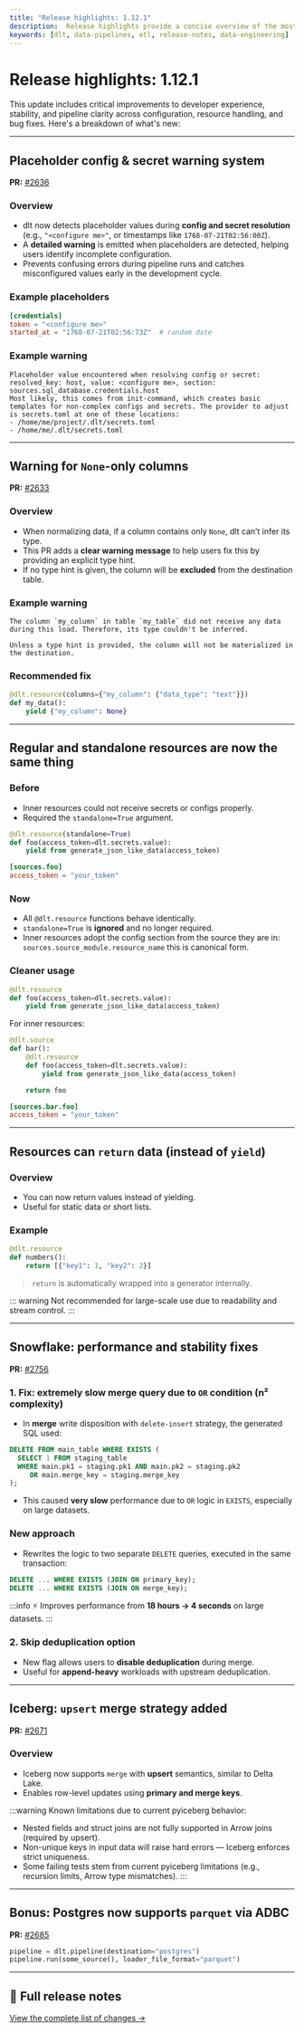 ```yaml
---
title: "Release highlights: 1.12.1"
description:  Release highlights provide a concise overview of the most important new features, improvements, and fixes in a software update, helping users quickly understand what's changed and how it impacts their workflow.
keywords: [dlt, data-pipelines, etl, release-notes, data-engineering]
---
```


# Release highlights: 1.12.1

This update includes critical improvements to developer experience, stability, and pipeline clarity across configuration, resource handling, and bug fixes. Here's a breakdown of what's new:

---

## Placeholder config & secret warning system

**PR:** [#2636](https://github.com/dlt-hub/dlt/pull/2636)

### Overview

* dlt now detects placeholder values during **config and secret resolution** (e.g., `"<configure me>"`, or timestamps like `1768-07-21T02:56:00Z`).
* A **detailed warning** is emitted when placeholders are detected, helping users identify incomplete configuration.
* Prevents confusing errors during pipeline runs and catches misconfigured values early in the development cycle.

### Example placeholders

```toml
[credentials]
token = "<configure me>"
started_at = "1768-07-21T02:56:73Z"  # random date
```

### Example warning

```text
Placeholder value encountered when resolving config or secret:
resolved_key: host, value: <configure me>, section: sources.sql_database.credentials.host
Most likely, this comes from init-command, which creates basic templates for non-complex configs and secrets. The provider to adjust is secrets.toml at one of these locations:
- /home/me/project/.dlt/secrets.toml
- /home/me/.dlt/secrets.toml
```

---

## Warning for `None`-only columns

**PR:** [#2633](https://github.com/dlt-hub/dlt/pull/2633)

### Overview

* When normalizing data, if a column contains only `None`, dlt can’t infer its type.
* This PR adds a **clear warning message** to help users fix this by providing an explicit type hint.
* If no type hint is given, the column will be **excluded** from the destination table.

### Example warning

```text
The column `my_column` in table `my_table` did not receive any data during this load. Therefore, its type couldn't be inferred.

Unless a type hint is provided, the column will not be materialized in the destination.
```

### Recommended fix

```py
@dlt.resource(columns={"my_column": {"data_type": "text"}})
def my_data():
    yield {"my_column": None}
```

---

## Regular and standalone resources are now the same thing

### Before

* Inner resources could not receive secrets or configs properly.
* Required the `standalone=True` argument.

```py
@dlt.resource(standalone=True)
def foo(access_token=dlt.secrets.value):
    yield from generate_json_like_data(access_token)
```

```toml
[sources.foo]
access_token = "your_token"
```

### Now

* All `@dlt.resource` functions behave identically.
* `standalone=True` is **ignored** and no longer required.
* Inner resources adopt the config section from the source they are in: `sources.source_module.resource_name` this is canonical form.

### Cleaner usage

```py
@dlt.resource
def foo(access_token=dlt.secrets.value):
    yield from generate_json_like_data(access_token)
```

For inner resources:

```py
@dlt.source
def bar():
    @dlt.resource
    def foo(access_token=dlt.secrets.value):
        yield from generate_json_like_data(access_token)

    return foo
```

```toml
[sources.bar.foo]
access_token = "your_token"
```

---

## Resources can `return` data (instead of `yield`)

### Overview

* You can now return values instead of yielding.
* Useful for static data or short lists.

### Example

```py
@dlt.resource
def numbers():
    return [{"key1": 1, "key2": 2}]
```
> `return` is automatically wrapped into a generator internally.

::: warning
Not recommended for large-scale use due to readability and stream control.
:::

---

## Snowflake: performance and stability fixes

**PR:** [#2756](https://github.com/dlt-hub/dlt/pull/2756)

### 1. Fix: extremely slow merge query due to `OR` condition (n² complexity)

* In **merge** write disposition with `delete-insert` strategy, the generated SQL used:

```sql
DELETE FROM main_table WHERE EXISTS (
  SELECT 1 FROM staging_table
  WHERE main.pk1 = staging.pk1 AND main.pk2 = staging.pk2
     OR main.merge_key = staging.merge_key
);
```

* This caused **very slow** performance due to `OR` logic in `EXISTS`, especially on large datasets.

### New approach

* Rewrites the logic to two separate `DELETE` queries, executed in the same transaction:

```sql
DELETE ... WHERE EXISTS (JOIN ON primary_key);
DELETE ... WHERE EXISTS (JOIN ON merge_key);
```

:::info
⚡ Improves performance from **18 hours → 4 seconds** on large datasets.
:::

### 2. Skip deduplication option

* New flag allows users to **disable deduplication** during merge.
* Useful for **append-heavy** workloads with upstream deduplication.

---

## Iceberg: `upsert` merge strategy added

**PR:** [#2671](https://github.com/dlt-hub/dlt/pull/2671)

### Overview

* Iceberg now supports `merge` with **upsert** semantics, similar to Delta Lake.
* Enables row-level updates using **primary and merge keys**.

:::warning
Known limitations due to current pyiceberg behavior:

* Nested fields and struct joins are not fully supported in Arrow joins (required by upsert).
* Non-unique keys in input data will raise hard errors — Iceberg enforces strict uniqueness.
* Some failing tests stem from current pyiceberg limitations (e.g., recursion limits, Arrow type mismatches).
:::

---

## Bonus: Postgres now supports `parquet` via ADBC

**PR:** [#2685](https://github.com/dlt-hub/dlt/pull/2685)

```py
pipeline = dlt.pipeline(destination="postgres")
pipeline.run(some_source(), loader_file_format="parquet")
```

---

## 📌 Full release notes

[View the complete list of changes →](https://github.com/dlt-hub/dlt/releases)

